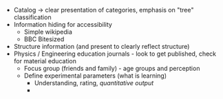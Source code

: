 - Catalog -> clear presentation of categories, emphasis on "tree" classification
- Information hiding for accessibility
	- Simple wikipedia
	- BBC Bitesized
- Structure information (and present to clearly reflect structure)
- Physics / Engineering education journals - look to get published, check for material education
	- Focus group (friends and family) - age groups and perception
	- Define experimental parameters (what is learning)
		- Understanding, rating, *quantitative output*
		-